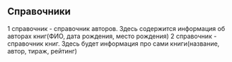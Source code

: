 ## Справочники
1 справочник - справочник авторов. Здесь содержится информация об авторах книг(ФИО, дата рождения, место рождения) 
2 справочник - справочник книг. Здесь будет информация про сами книги(название, автор, тираж, рейтинг)
